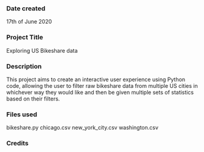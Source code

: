 ### Date created
17th of June 2020

### Project Title
Exploring US Bikeshare data

### Description
This project aims to create an interactive user experience using Python code, allowing the user to filter raw bikeshare data from multiple US cities in whichever way they would like and then be given multiple sets of statistics based on their filters.

### Files used
bikeshare.py
chicago.csv
new_york_city.csv
washington.csv

### Credits
